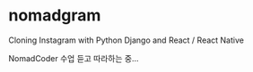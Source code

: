 # nomadgram

Cloning Instagram with Python Django and React / React Native

NomadCoder 수업 듣고 따라하는 중...
